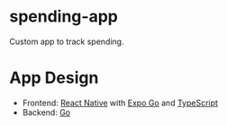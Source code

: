 # spending-app
Custom app to track spending.

# App Design
- Frontend: [React Native](https://reactnative.dev/) with [Expo Go](https://expo.dev/client) and [TypeScript](https://www.typescriptlang.org/)
- Backend: [Go](https://go.dev/)
